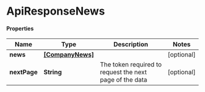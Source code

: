 # ApiResponseNews

#### Properties
Name | Type | Description | Notes
------------ | ------------- | ------------- | -------------
**news** | [**[CompanyNews]**](CompanyNews.md) |  | [optional] 
**nextPage** | **String** | The token required to request the next page of the data | [optional] 



